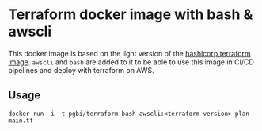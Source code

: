 # Terraform docker image with bash & awscli

This docker image is based on the light version of the [hashicorp terraform image](https://hub.docker.com/r/hashicorp/terraform). `awscli` and `bash` are added to it
to be able to use this image in CI/CD pipelines and deploy with terraform on AWS.

## Usage

```
docker run -i -t pgbi/terraform-bash-awscli:<terraform version> plan main.tf
```
